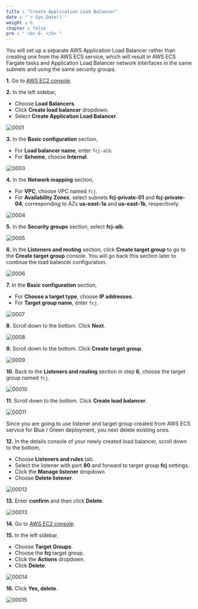 ```yaml
---
title : "Create Application Load Balancer"
date : "`r Sys.Date()`"
weight : 6
chapter : false
pre : " <b> 6. </b> "
---
```


You will set up a separate AWS Application Load Balancer rather than creating one from the AWS ECS service, which will result in AWS ECS Fargate tasks and Application Load Balancer network interfaces in the same subnets and using the same security groups.

**1.** Go to [AWS EC2 console](https://console.aws.amazon.com/ec2/).

**2.** In the left sidebar,

- Choose **Load Balancers**.
- Click **Create load balancer** dropdown.
- Select **Create Application Load Balancer**.

![0001](/images/6/0001.svg?featherlight=false&width=100pc)

**3.** In the **Basic configuration** section,
- For **Load balancer name**, enter `fcj-alb`.
- For **Scheme**, choose **Internal**.

![0003](/images/6/0003.svg?featherlight=false&width=100pc)

**4.** In the **Network mapping** section,
- For **VPC**, choose VPC named `fcj`.
- For **Availability Zones**, select subnets **fcj-private-01** and **fcj-private-04**, corresponding to AZs **us-east-1a** and **us-east-1b**, respectively.

![0004](/images/6/0004.svg?featherlight=false&width=100pc)

**5.** In the **Security groups** section, select **fcj-alb**.

![0005](/images/6/0005.svg?featherlight=false&width=100pc)

**6.** In the **Listeners and routing** section, click **Create target group** to go to the **Create target group** console. You will go back this section later to continue the load balancer configuration.

![0006](/images/6/0006.svg?featherlight=false&width=100pc)


**7.**  In the **Basic configuration** section, 
- For **Choose a target type**, choose **IP addresses**.
- For **Target group name**, enter `fcj`.

![0007](/images/6/0007.svg?featherlight=false&width=100pc)

**8.** Scroll down to the bottom. Click **Next**.

![0008](/images/6/0008.svg?featherlight=false&width=100pc)

**9.** Scroll down to the bottom. Click **Create target group**.

![0009](/images/6/0009.svg?featherlight=false&width=100pc)

**10.** Back to the **Listeners and routing** section in step **6**, choose the target group named `fcj`.

![00010](/images/6/00010.svg?featherlight=false&width=100pc)

**11.** Scroll down to the bottom. Click **Create load balancer**.

![00011](/images/6/00011.svg?featherlight=false&width=100pc)

Since you are going to use listener and target group created from AWS ECS service for Blue / Green deployment, you next delete existing ones.

**12.** In the details console of your newly created load balancer, scroll down to the bottom,
- Choose **Listeners and rules** tab.
- Select the listener with port **80** and forward to target group **fcj** settings.
- Click the **Manage listener** dropdown.
- Choose **Delete listener**.
  
![00012](/images/6/00012.svg?featherlight=false&width=100pc)

**13.** Enter **confirm** and then click **Delete**.

![00013](/images/6/00013.svg?featherlight=false&width=100pc)

**14.** Go to [AWS EC2 console](https://console.aws.amazon.com/ec2/).

**15.** In the left sidebar,

- Choose **Target Groups**.
- Choose the **fcj** target group.
- Click the **Actions** dropdown.
- Click **Delete**.

![00014](/images/6/00014.svg?featherlight=false&width=100pc)

**16.** Click **Yes, delete**.

![00015](/images/6/00015.svg?featherlight=false&width=100pc)

